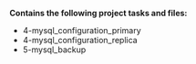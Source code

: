 __Contains the following project tasks and files:__  
* 4-mysql_configuration_primary  
* 4-mysql_configuration_replica  
* 5-mysql_backup
